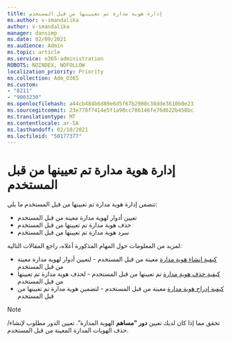 ```yaml
---
title: إدارة هوية مدارة تم تعيينها من قبل المستخدم
ms.author: v-smandalika
author: v-smandalika
manager: dansimp
ms.date: 02/09/2021
ms.audience: Admin
ms.topic: article
ms.service: o365-administration
ROBOTS: NOINDEX, NOFOLLOW
localization_priority: Priority
ms.collection: Adm_O365
ms.custom:
- "8211"
- "9003230"
ms.openlocfilehash: a44cb484b6d89e6d5f67b2900c38dde3610b0e23
ms.sourcegitcommit: 23e778f7414e5f1a98cc786146fe76d622b458bc
ms.translationtype: MT
ms.contentlocale: ar-SA
ms.lasthandoff: 02/10/2021
ms.locfileid: "50177377"
---
```

# <a name="manage-a-user-assigned-managed-identity"></a>إدارة هوية مدارة تم تعيينها من قبل المستخدم

تتضمن إدارة هوية مدارة تم تعيينها من قبل المستخدم ما يلي:

- تعيين أدوار لهوية مدارة معينة من قبل المستخدم
- حذف هوية مدارة تم تعيينها من قبل المستخدم
- سرد هوية مدارة تم تعيينها من قبل المستخدم

لمزيد من المعلومات حول المهام المذكورة أعلاه، راجع المقالات التالية:

- [كيفية إنشاء هوية مدارة](https://docs.microsoft.com/azure/active-directory/managed-identities-azure-resources/how-to-manage-ua-identity-portal) معينة من قبل المستخدم - لتعيين أدوار لهوية مدارة معينة من قبل المستخدم
- [كيفية حذف هوية مدارة](https://docs.microsoft.com/azure/active-directory/managed-identities-azure-resources/how-to-manage-ua-identity-portal) تم تعيينها من قبل المستخدم - لحذف هوية مدارة تم تعيينها من قبل المستخدم
- [كيفية إدراج هوية مدارة](https://docs.microsoft.com/azure/active-directory/managed-identities-azure-resources/how-to-manage-ua-identity-portal) معينة من قبل المستخدم - لتضمين هوية مدارة تم تعيينها من قبل المستخدم

> [!NOTE]
> تحقق مما إذا كان لديك تعيين **دور "مساهم** الهوية المدارة". تعيين الدور مطلوب لإنشاء/حذف الهويات المدارة المعينة من قبل المستخدم.
